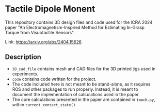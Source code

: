 # Tactile Dipole Monent
This repository contains 3D design files and code used for the ICRA 2024 paper "An Electromagnetism-Inspired Method for Estimating In-Grasp Torque from Visuotactile Sensors".

Link: https://arxiv.org/abs/2404.15626

## Description
- `3D_cad_file` contains mesh and CAD files for the 3D printed jigs used in experiments.
- `code` contains code written for the project.
- The code included here is not meant to be stand-alone, as it requires ROS and other packages to run properly. Instead, it is meant to document the implementation of calculations used in the paper.
- The core calculations presented in the paper are contained in `touch.py`, within `current_contact_state()`.